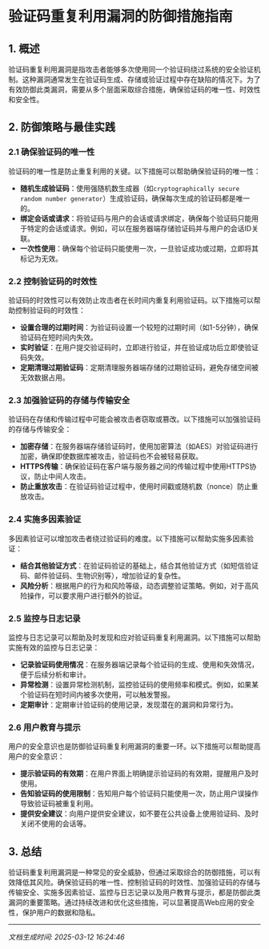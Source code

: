# 验证码重复利用漏洞的防御措施指南

## 1. 概述
验证码重复利用漏洞是指攻击者能够多次使用同一个验证码绕过系统的安全验证机制。这种漏洞通常发生在验证码生成、存储或验证过程中存在缺陷的情况下。为了有效防御此类漏洞，需要从多个层面采取综合措施，确保验证码的唯一性、时效性和安全性。

## 2. 防御策略与最佳实践

### 2.1 确保验证码的唯一性
验证码的唯一性是防止重复利用的关键。以下措施可以帮助确保验证码的唯一性：

- **随机生成验证码**：使用强随机数生成器（如`cryptographically secure random number generator`）生成验证码，确保每次生成的验证码都是唯一的。
- **绑定会话或请求**：将验证码与用户的会话或请求绑定，确保每个验证码只能用于特定的会话或请求。例如，可以在服务器端存储验证码并与用户的会话ID关联。
- **一次性使用**：确保每个验证码只能使用一次，一旦验证成功或过期，立即将其标记为无效。

### 2.2 控制验证码的时效性
验证码的时效性可以有效防止攻击者在长时间内重复利用验证码。以下措施可以帮助控制验证码的时效性：

- **设置合理的过期时间**：为验证码设置一个较短的过期时间（如1-5分钟），确保验证码在短时间内失效。
- **实时验证**：在用户提交验证码时，立即进行验证，并在验证成功后立即使验证码失效。
- **定期清理过期验证码**：定期清理服务器端存储的过期验证码，避免存储空间被无效数据占用。

### 2.3 加强验证码的存储与传输安全
验证码在存储和传输过程中可能会被攻击者窃取或篡改。以下措施可以加强验证码的存储与传输安全：

- **加密存储**：在服务器端存储验证码时，使用加密算法（如AES）对验证码进行加密，确保即使数据库被攻击，验证码也不会被轻易获取。
- **HTTPS传输**：确保验证码在客户端与服务器之间的传输过程中使用HTTPS协议，防止中间人攻击。
- **防止重放攻击**：在验证码验证过程中，使用时间戳或随机数（nonce）防止重放攻击。

### 2.4 实施多因素验证
多因素验证可以增加攻击者绕过验证码的难度。以下措施可以帮助实施多因素验证：

- **结合其他验证方式**：在验证码验证的基础上，结合其他验证方式（如短信验证码、邮件验证码、生物识别等），增加验证的复杂性。
- **风险分析**：根据用户的行为和风险等级，动态调整验证策略。例如，对于高风险操作，可以要求用户进行额外的验证。

### 2.5 监控与日志记录
监控与日志记录可以帮助及时发现和应对验证码重复利用漏洞。以下措施可以帮助实施有效的监控与日志记录：

- **记录验证码使用情况**：在服务器端记录每个验证码的生成、使用和失效情况，便于后续分析和审计。
- **异常检测**：设置异常检测机制，监控验证码的使用频率和模式。例如，如果某个验证码在短时间内被多次使用，可以触发警报。
- **定期审计**：定期审计验证码的使用记录，发现潜在的漏洞和异常行为。

### 2.6 用户教育与提示
用户的安全意识也是防御验证码重复利用漏洞的重要一环。以下措施可以帮助提高用户的安全意识：

- **提示验证码的有效期**：在用户界面上明确提示验证码的有效期，提醒用户及时使用。
- **告知验证码的使用限制**：告知用户每个验证码只能使用一次，防止用户误操作导致验证码被重复利用。
- **提供安全建议**：向用户提供安全建议，如不要在公共设备上使用验证码、及时关闭不使用的会话等。

## 3. 总结
验证码重复利用漏洞是一种常见的安全威胁，但通过采取综合的防御措施，可以有效降低其风险。确保验证码的唯一性、控制验证码的时效性、加强验证码的存储与传输安全、实施多因素验证、监控与日志记录以及用户教育与提示，都是防御此类漏洞的重要策略。通过持续改进和优化这些措施，可以显著提高Web应用的安全性，保护用户的数据和隐私。

---

*文档生成时间: 2025-03-12 16:24:46*
